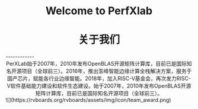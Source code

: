 <h1 style="text-align:center;"> Welcome to PerfXlab</h1>

<h1 style="text-align:center;">关于我们</h1>
------------
<div style="text-align:center;">PerXLab始于2007年，2010年发布OpenBLAS开源矩阵计算库，目前已是国际知名开源项目（全球前三）。2016年，推出澎峰智能边缘计算全栈解决方案，服务于国产芯片，赋能各行业边缘智能。2018年，加入RISC-V基金会，再次发力RISC-V软件基础能力建设和软件生态建设。始于2007年，2010年发布OpenBLAS开源矩阵计算库，目前已是国际知名开源项目（全球前三）。</div>
![](https://rvboards.org/rvboards/assets/img/icon/team_award.png)


